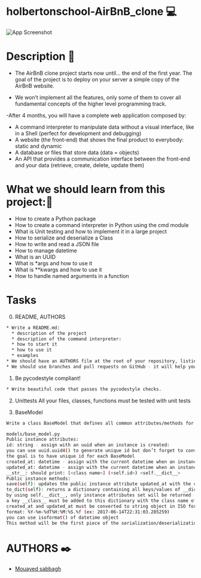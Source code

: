 # holbertonschool-AirBnB_clone 💻

![App Screenshot](https://camo.githubusercontent.com/dd07bdb5f1d850f43898037ed8f72e1d53af03841b08cabf09303f5902c3509f/68747470733a2f2f692e6962622e636f2f64354e38354e682f68626e622e706e67)

# Description 📑
- The AirBnB clone project starts now until… the end of the first year. The goal of the project is to deploy on your server a simple copy of the AirBnB website.

- We won’t implement all the features, only some of them to cover all fundamental concepts of the higher level programming track.

-After 4 months, you will have a complete web application composed by:

- A command interpreter to manipulate data without a visual interface, like in a Shell (perfect for development and debugging)
- A website (the front-end) that shows the final product to everybody: static and dynamic
- A database or files that store data (data = objects)
- An API that provides a communication interface between the front-end and your data (retrieve, create, delete, update them)

# What we should learn from this project:👋
- How to create a Python package
- How to create a command interpreter in Python using the cmd module
- What is Unit testing and how to implement it in a large project
- How to serialize and deserialize a Class
- How to write and read a JSON file
- How to manage datetime
- What is an UUID
- What is *args and how to use it
- What is **kwargs and how to use it
- How to handle named arguments in a function

# Tasks 
0. README, AUTHORS

```bash
* Write a README.md:
  * description of the project
  * description of the command interpreter:
  * how to start it
  * how to use it
  * examples
* We should have an AUTHORS file at the root of your repository, listing all individuals having contributed content to the repository. For format, reference Docker’s AUTHORS page
* We should use branches and pull requests on GitHub - it will help you as team to organize your work
```
1. Be pycodestyle compliant!
```bash
* Write beautiful code that passes the pycodestyle checks.
```
2. Unittests
All your files, classes, functions must be tested with unit tests

3. BaseModel
```bash
Write a class BaseModel that defines all common attributes/methods for other classes:

models/base_model.py
Public instance attributes:
id: string - assign with an uuid when an instance is created:
you can use uuid.uuid4() to generate unique id but don’t forget to convert to a string
the goal is to have unique id for each BaseModel
created_at: datetime - assign with the current datetime when an instance is created
updated_at: datetime - assign with the current datetime when an instance is created and it will be updated every time you change your object
__str__: should print: [<class name>] (<self.id>) <self.__dict__>
Public instance methods:
save(self): updates the public instance attribute updated_at with the current datetime
to_dict(self): returns a dictionary containing all keys/values of __dict__ of the instance:
by using self.__dict__, only instance attributes set will be returned
a key __class__ must be added to this dictionary with the class name of the object
created_at and updated_at must be converted to string object in ISO format:
format: %Y-%m-%dT%H:%M:%S.%f (ex: 2017-06-14T22:31:03.285259)
you can use isoformat() of datetime object
This method will be the first piece of the serialization/deserialization process: create a dictionary representation with “simple object type” of our BaseModel
```
# AUTHORS ✒️

- [Mouayed sabbagh](https://github.com/MOUAYEDSB)

